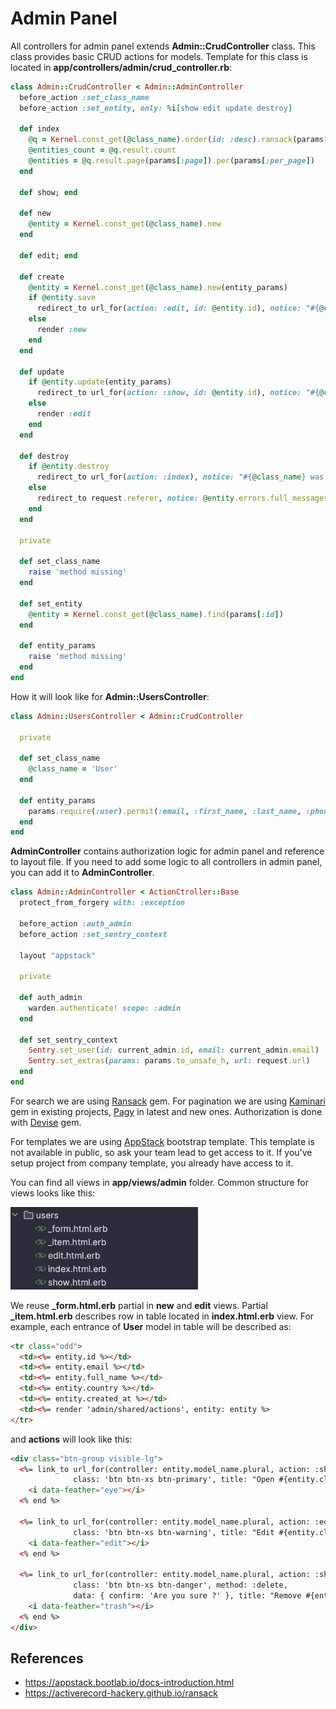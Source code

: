 # Admin Panel

All controllers for admin panel extends **Admin::CrudController** class. This class provides basic CRUD actions for models.
Template for this class is located in **app/controllers/admin/crud_controller.rb**:

```ruby
class Admin::CrudController < Admin::AdminController
  before_action :set_class_name
  before_action :set_entity, only: %i[show edit update destroy]

  def index
    @q = Kernel.const_get(@class_name).order(id: :desc).ransack(params[:q])
    @entities_count = @q.result.count
    @entities = @q.result.page(params[:page]).per(params[:per_page])
  end

  def show; end

  def new
    @entity = Kernel.const_get(@class_name).new
  end

  def edit; end

  def create
    @entity = Kernel.const_get(@class_name).new(entity_params)
    if @entity.save
      redirect_to url_for(action: :edit, id: @entity.id), notice: "#{@class_name} was successfully created."
    else
      render :new
    end
  end

  def update
    if @entity.update(entity_params)
      redirect_to url_for(action: :show, id: @entity.id), notice: "#{@class_name} was successfully updated."
    else
      render :edit
    end
  end

  def destroy
    if @entity.destroy
      redirect_to url_for(action: :index), notice: "#{@class_name} was successfully deleted."
    else
      redirect_to request.referer, notice: @entity.errors.full_messages
    end
  end

  private

  def set_class_name
    raise 'method missing'
  end

  def set_entity
    @entity = Kernel.const_get(@class_name).find(params[:id])
  end

  def entity_params
    raise 'method missing'
  end
end
```

How it will look like for **Admin::UsersController**:

```ruby
class Admin::UsersController < Admin::CrudController

  private

  def set_class_name
    @class_name = 'User'
  end

  def entity_params
    params.require(:user).permit(:email, :first_name, :last_name, :phone)
  end
end
```

**AdminController** contains authorization logic for admin panel and reference to layout file. If you need to add some logic to all controllers in admin panel, you can add it to **AdminController**.

```ruby
class Admin::AdminController < ActionCtroller::Base
  protect_from_forgery with: :exception

  before_action :auth_admin
  before_action :set_sentry_context

  layout "appstack"

  private

  def auth_admin
    warden.authenticate! scope: :admin
  end

  def set_sentry_context
    Sentry.set_user(id: current_admin.id, email: current_admin.email)
    Sentry.set_extras(params: params.to_unsafe_h, url: request.url)
  end
end
```

For search we are using [Ransack](https://activerecord-hackery.github.io/ransack/) gem. For pagination we are using [Kaminari](https://github.com/kaminari/kaminari) gem in existing projects, [Pagy](https://github.com/ddnexus/pagy) in latest and new ones. Authorization is done with [Devise](https://github.com/heartcombo/devise) gem.

For templates we are using [AppStack](https://appstack.bootlab.io/docs-introduction.html) bootstrap template. This template is not available in public, so ask your team lead to get access to it. If you've setup project from company template, you already have access to it.

You can find all views in **app/views/admin** folder. Common structure for views looks like this:

<img src="../images/users_views_admin.png" alt="Users views in admin panel" width="300"/>

We reuse **_form.html.erb** partial in **new** and **edit** views. Partial **_item.html.erb** describes row in table located in **index.html.erb** view. For example, each entrance of **User** model in table will be described as:
```html
<tr class="odd">
  <td><%= entity.id %></td>
  <td><%= entity.email %></td>
  <td><%= entity.full_name %></td>
  <td><%= entity.country %></td>
  <td><%= entity.created_at %></td>
  <td><%= render 'admin/shared/actions', entity: entity %>
</tr>
```

and **actions** will look like this:
```html
<div class="btn-group visible-lg">
  <%= link_to url_for(controller: entity.model_name.plural, action: :show, id: entity.id),
              class: 'btn btn-xs btn-primary', title: "Open #{entity.class.name}" do %>
    <i data-feather="eye"></i>
  <% end %>

  <%= link_to url_for(controller: entity.model_name.plural, action: :edit, id: entity.id),
              class: 'btn btn-xs btn-warning', title: "Edit #{entity.class.name}" do %>
    <i data-feather="edit"></i>
  <% end %>

  <%= link_to url_for(controller: entity.model_name.plural, action: :show, id: entity.id),
              class: 'btn btn-xs btn-danger', method: :delete,
              data: { confirm: 'Are you sure ?' }, title: "Remove #{entity.class.name}" do %>
    <i data-feather="trash"></i>
  <% end %>
</div>
```

## References
- https://appstack.bootlab.io/docs-introduction.html
- https://activerecord-hackery.github.io/ransack
